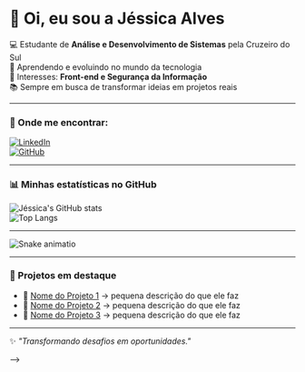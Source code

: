 # 👋 Oi, eu sou a Jéssica Alves  

💻 Estudante de **Análise e Desenvolvimento de Sistemas** pela Cruzeiro do Sul  
🌱 Aprendendo e evoluindo no mundo da tecnologia  
🚀 Interesses: **Front-end e Segurança da Informação**  
📚 Sempre em busca de transformar ideias em projetos reais  

---

### 🔗 Onde me encontrar:
[![LinkedIn](https://img.shields.io/badge/LinkedIn-0077B5?style=for-the-badge&logo=linkedin&logoColor=white)](https://www.linkedin.com/in/jéssica-alves-515b70133)  
[![GitHub](https://img.shields.io/badge/GitHub-000000?style=for-the-badge&logo=github&logoColor=white)](https://github.com/jessica-alves)

---

### 📊 Minhas estatísticas no GitHub
![Jéssica's GitHub stats](https://github-readme-stats.vercel.app/api?username=jessica-alves&show_icons=true&theme=tokyonight)  
![Top Langs](https://github-readme-stats.vercel.app/api/top-langs/?username=jessica-alves&layout=compact&theme=tokyonight)

---

![Snake animatio](https://github.com/JessicaBAlves/JessicaBAlves/blob/output/github-contribution-grid-snake.svg)

---

### 🚀 Projetos em destaque
- 📂 [Nome do Projeto 1](link_para_o_projeto) → pequena descrição do que ele faz  
- 📂 [Nome do Projeto 2](link_para_o_projeto) → pequena descrição do que ele faz  
- 📂 [Nome do Projeto 3](link_para_o_projeto) → pequena descrição do que ele faz  

---


✨ *"Transformando desafios em oportunidades."*  


-->
